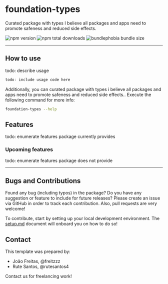 # foundation-types

Curated package with types I believe all packages and apps need to promote safeness and reduced side effects.

![npm version](https://badgen.net/npm/v/@web-pacotes/foundation-types) ![npm total downloads](https://badgen.net/npm/dt/@web-pacotes/foundation-types) ![bundlephobia bundle size](https://badgen.net/bundlephobia/min/@web-pacotes/foundation-types)

---

## How to use

todo: describe usage

```typescript
todo: include usage code here
```

Additionally, you can curated package with types i believe all packages and apps need to promote safeness and reduced side effects.. Execute the following command for more info:

```bash
foundation-types --help
```

## Features

todo: enumerate features package currently provides

### Upcoming features

todo: enumerate features package does not provide

---

## Bugs and Contributions

Found any bug (including typos) in the package? Do you have any suggestion
or feature to include for future releases? Please create an issue via
GitHub in order to track each contribution. Also, pull requests are very
welcome!

To contribute, start by setting up your local development environment. The [setup.md](setup.md) document will onboard you on how to do so!

## Contact

This template was prepared by:

- João Freitas, @freitzzz
- Rute Santos, @rutesantos4

Contact us for freelancing work!

